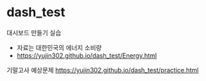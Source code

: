 # dash_test

대시보드 만들기 실습

- 자료는 대한민국의 에너지 소비량
- <https://yujin302.github.io/dash_test/Energy.html>

기말고사 예상문제
<https://yujin302.github.io/dash_test/practice.html>